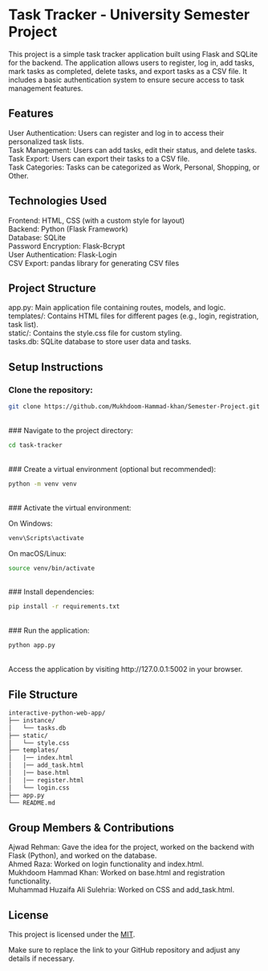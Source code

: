 # Task Tracker - University Semester Project
This project is a simple task tracker application built using Flask and SQLite for the backend. The application allows users to register, log in, add tasks, mark tasks as completed, delete tasks, and export tasks as a CSV file. It includes a basic authentication system to ensure secure access to task management features.

## Features
User Authentication: Users can register and log in to access their personalized task lists.<br>
Task Management: Users can add tasks, edit their status, and delete tasks.<br>
Task Export: Users can export their tasks to a CSV file.<br>
Task Categories: Tasks can be categorized as Work, Personal, Shopping, or Other.<br>

## Technologies Used
Frontend: HTML, CSS (with a custom style for layout)<br>
Backend: Python (Flask Framework)<br>
Database: SQLite<br>
Password Encryption: Flask-Bcrypt<br>
User Authentication: Flask-Login<br>
CSV Export: pandas library for generating CSV files<br>

## Project Structure
app.py: Main application file containing routes, models, and logic.<br>
templates/: Contains HTML files for different pages (e.g., login, registration, task list).<br>
static/: Contains the style.css file for custom styling.<br>
tasks.db: SQLite database to store user data and tasks.<br>

## Setup Instructions

### Clone the repository:

```bash
git clone https://github.com/Mukhdoom-Hammad-khan/Semester-Project.git
```
<br>
### Navigate to the project directory:

```bash
cd task-tracker
```
<br>
### Create a virtual environment (optional but recommended):

```bash
python -m venv venv
```
<br>
### Activate the virtual environment:

On Windows:

```bash
venv\Scripts\activate
```
On macOS/Linux:

```bash
source venv/bin/activate
```
<br>
### Install dependencies:

```bash
pip install -r requirements.txt
```
<br>
### Run the application:

```bash
python app.py
```
<br>
Access the application by visiting http://127.0.0.1:5002 in your browser.

## File Structure

```graphql
interactive-python-web-app/
├── instance/
│   └── tasks.db
├── static/
│   └── style.css
├── templates/
│   |── index.html
│   |── add_task.html
│   |── base.html
│   |── register.html
│   └── login.css
├── app.py
└── README.md
```

## Group Members & Contributions
Ajwad Rehman: Gave the idea for the project, worked on the backend with Flask (Python), and worked on the database.<br>
Ahmed Raza: Worked on login functionality and index.html.<br>
Mukhdoom Hammad Khan: Worked on base.html and registration functionality.<br>
Muhammad Huzaifa Ali Sulehria: Worked on CSS and add_task.html.<br>

## License
This project is licensed under the [MIT](LICENSE).

Make sure to replace the link to your GitHub repository and adjust any details if necessary.
